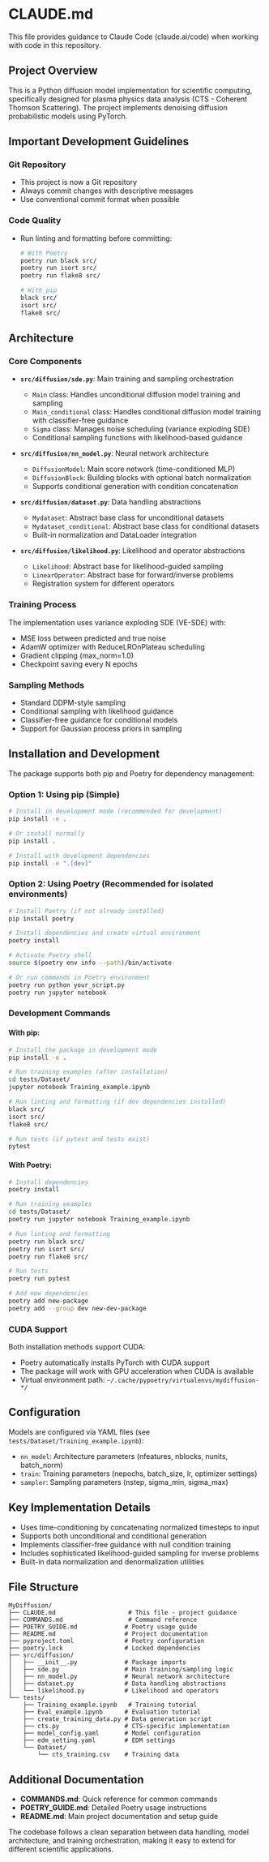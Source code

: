 # CLAUDE.md

This file provides guidance to Claude Code (claude.ai/code) when working with code in this repository.

## Project Overview

This is a Python diffusion model implementation for scientific computing, specifically designed for plasma physics data analysis (CTS - Coherent Thomson Scattering). The project implements denoising diffusion probabilistic models using PyTorch.

## Important Development Guidelines

### Git Repository
- This project is now a Git repository
- Always commit changes with descriptive messages
- Use conventional commit format when possible

### Code Quality
- Run linting and formatting before committing:
  ```bash
  # With Poetry
  poetry run black src/
  poetry run isort src/
  poetry run flake8 src/
  
  # With pip
  black src/
  isort src/
  flake8 src/
  ```

## Architecture

### Core Components

- **`src/diffusion/sde.py`**: Main training and sampling orchestration
  - `Main` class: Handles unconditional diffusion model training and sampling
  - `Main_conditional` class: Handles conditional diffusion model training with classifier-free guidance
  - `Sigma` class: Manages noise scheduling (variance exploding SDE)
  - Conditional sampling functions with likelihood-based guidance

- **`src/diffusion/nn_model.py`**: Neural network architecture
  - `DiffusionModel`: Main score network (time-conditioned MLP)
  - `DiffusionBlock`: Building blocks with optional batch normalization
  - Supports conditional generation with condition concatenation

- **`src/diffusion/dataset.py`**: Data handling abstractions
  - `Mydataset`: Abstract base class for unconditional datasets
  - `Mydataset_conditional`: Abstract base class for conditional datasets
  - Built-in normalization and DataLoader integration

- **`src/diffusion/likelihood.py`**: Likelihood and operator abstractions
  - `Likelihood`: Abstract base for likelihood-guided sampling
  - `LinearOperator`: Abstract base for forward/inverse problems
  - Registration system for different operators

### Training Process

The implementation uses variance exploding SDE (VE-SDE) with:
- MSE loss between predicted and true noise
- AdamW optimizer with ReduceLROnPlateau scheduling
- Gradient clipping (max_norm=1.0)
- Checkpoint saving every N epochs

### Sampling Methods

- Standard DDPM-style sampling
- Conditional sampling with likelihood guidance
- Classifier-free guidance for conditional models
- Support for Gaussian process priors in sampling

## Installation and Development

The package supports both pip and Poetry for dependency management:

### Option 1: Using pip (Simple)

```bash
# Install in development mode (recommended for development)
pip install -e .

# Or install normally
pip install .

# Install with development dependencies
pip install -e ".[dev]"
```

### Option 2: Using Poetry (Recommended for isolated environments)

```bash
# Install Poetry (if not already installed)
pip install poetry

# Install dependencies and create virtual environment
poetry install

# Activate Poetry shell
source $(poetry env info --path)/bin/activate

# Or run commands in Poetry environment
poetry run python your_script.py
poetry run jupyter notebook
```

### Development Commands

#### With pip:
```bash
# Install the package in development mode
pip install -e .

# Run training examples (after installation)
cd tests/Dataset/
jupyter notebook Training_example.ipynb

# Run linting and formatting (if dev dependencies installed)
black src/
isort src/
flake8 src/

# Run tests (if pytest and tests exist)
pytest
```

#### With Poetry:
```bash
# Install dependencies
poetry install

# Run training examples
cd tests/Dataset/
poetry run jupyter notebook Training_example.ipynb

# Run linting and formatting
poetry run black src/
poetry run isort src/
poetry run flake8 src/

# Run tests
poetry run pytest

# Add new dependencies
poetry add new-package
poetry add --group dev new-dev-package
```

### CUDA Support

Both installation methods support CUDA:
- Poetry automatically installs PyTorch with CUDA support
- The package will work with GPU acceleration when CUDA is available
- Virtual environment path: `~/.cache/pypoetry/virtualenvs/mydiffusion-*/`

## Configuration

Models are configured via YAML files (see `tests/Dataset/Training_example.ipynb`):
- `nn_model`: Architecture parameters (nfeatures, nblocks, nunits, batch_norm)
- `train`: Training parameters (nepochs, batch_size, lr, optimizer settings)
- `sampler`: Sampling parameters (nstep, sigma_min, sigma_max)

## Key Implementation Details

- Uses time-conditioning by concatenating normalized timesteps to input
- Supports both unconditional and conditional generation
- Implements classifier-free guidance with null condition training
- Includes sophisticated likelihood-guided sampling for inverse problems
- Built-in data normalization and denormalization utilities

## File Structure

```
MyDiffusion/
├── CLAUDE.md                    # This file - project guidance
├── COMMANDS.md                  # Command reference
├── POETRY_GUIDE.md             # Poetry usage guide
├── README.md                   # Project documentation
├── pyproject.toml              # Poetry configuration
├── poetry.lock                 # Locked dependencies
├── src/diffusion/
│   ├── __init__.py             # Package imports
│   ├── sde.py                  # Main training/sampling logic
│   ├── nn_model.py             # Neural network architecture
│   ├── dataset.py              # Data handling abstractions
│   └── likelihood.py           # Likelihood and operators
└── tests/
    ├── Training_example.ipynb   # Training tutorial
    ├── Eval_example.ipynb      # Evaluation tutorial
    ├── create_training_data.py # Data generation script
    ├── cts.py                  # CTS-specific implementation
    ├── model_config.yaml       # Model configuration
    ├── edm_setting.yaml        # EDM settings
    └── Dataset/
        └── cts_training.csv    # Training data
```

## Additional Documentation

- **COMMANDS.md**: Quick reference for common commands
- **POETRY_GUIDE.md**: Detailed Poetry usage instructions
- **README.md**: Main project documentation and setup guide

The codebase follows a clean separation between data handling, model architecture, and training orchestration, making it easy to extend for different scientific applications.